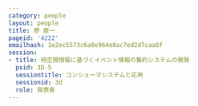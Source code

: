 ```yaml
---
category: people
layout: people
title: 廖 宸一
pageid: '4222'
emailhash: 1e2ec5573c6a8e964e8ac7ed2d7caa8f
session:
- title: 時空間情報に基づくイベント情報の集約システムの開発
  psid: 3D-5
  sessiontitle: コンシューマシステムと応用
  sessionid: 3d
  role: 発表者
---
```

